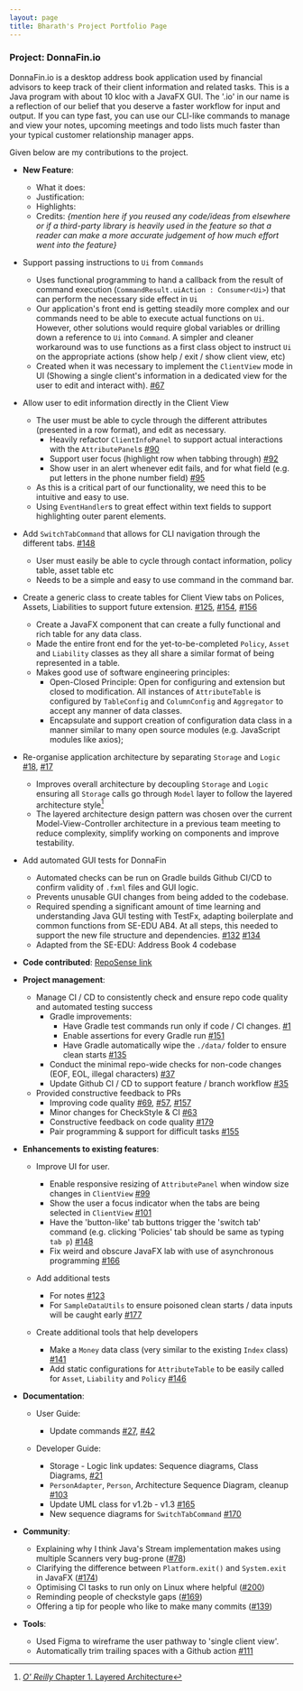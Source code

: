 ```yaml
---
layout: page
title: Bharath's Project Portfolio Page
---
```


### Project: DonnaFin.io

DonnaFin.io is a desktop address book application used by financial advisors to keep track of their client information and related tasks.
This is a Java program with about 10 kloc with a JavaFX GUI.
The '.io' in our name is a reflection of our belief that you deserve a faster workflow for input and output.
If you can type fast, you can use our CLI-like commands to manage and view your notes, upcoming meetings and todo lists much faster than your typical customer relationship manager apps.

Given below are my contributions to the project.

* **New Feature**:
    * What it does:
    * Justification:
    * Highlights:
    * Credits: *{mention here if you reused any code/ideas from elsewhere or if a third-party library is heavily used in the feature so that a reader can make a more accurate judgement of how much effort went into the feature}*

* Support passing instructions to `Ui` from `Commands`
  * Uses functional programming to hand a callback from the result of command execution (`CommandResult.uiAction : Consumer<Ui>`) that can perform the necessary side effect in `Ui`
  * Our application's front end is getting steadily more complex and our commands need to be able to execute actual functions on `Ui`. However, other solutions would require global variables or drilling down a reference to `Ui` into `Command`. A simpler and cleaner workaround was to use functions as a first class object to instruct `Ui` on the appropriate actions (show help / exit / show client view, etc)
  * Created when it was necessary to implement the `ClientView` mode in UI (Showing a single client's information in a dedicated view for the user to edit and interact with). [#67](https://github.com/AY2122S1-CS2103T-W16-1/tp/pull/67)

* Allow user to edit information directly in the Client View
  * The user must be able to cycle through the different attributes (presented in a row format), and edit as necessary.
    * Heavily refactor `ClientInfoPanel` to support actual interactions with the `AttributePanel`s [#90](https://github.com/AY2122S1-CS2103T-W16-1/tp/pull/90)
    * Support user focus (highlight row when tabbing through) [#92](https://github.com/AY2122S1-CS2103T-W16-1/tp/pull/92)
    * Show user in an alert whenever edit fails, and for what field (e.g. put letters in the phone number field) [#95](https://github.com/AY2122S1-CS2103T-W16-1/tp/pull/95)
  * As this is a critical part of our functionality, we need this to be intuitive and easy to use.
  * Using `EventHandler`s to great effect within text fields to support highlighting outer parent elements.

* Add `SwitchTabCommand` that allows for CLI navigation through the different tabs. [#148](https://github.com/AY2122S1-CS2103T-W16-1/tp/pull/148)
  * User must easily be able to cycle through contact information, policy table, asset table etc
  * Needs to be a simple and easy to use command in the command bar.

* Create a generic class to create tables for Client View tabs on Polices, Assets, Liabilities to support future extension. [#125](https://github.com/AY2122S1-CS2103T-W16-1/tp/pull/125), [#154](https://github.com/AY2122S1-CS2103T-W16-1/tp/pull/154), [#156](https://github.com/AY2122S1-CS2103T-W16-1/tp/pull/156)
  * Create a JavaFX component that can create a fully functional and rich table for any data class.
  * Made the entire front end for the yet-to-be-completed `Policy`, `Asset` and `Liability` classes as they all share a similar format of being represented in a table.
  * Makes good use of software engineering principles:
    * Open-Closed Principle: Open for configuring and extension but closed to modification. All instances of `AttributeTable` is configured by `TableConfig` and `ColumnConfig` and `Aggregator` to accept any manner of data classes.
    * Encapsulate and support creation of configuration data class in a manner similar to many open source modules (e.g. JavaScript modules like axios);

* Re-organise application architecture by separating `Storage` and `Logic` [#18](https://github.com/AY2122S1-CS2103T-W16-1/tp/pull/18), [#17](https://github.com/AY2122S1-CS2103T-W16-1/tp/pull/17)
  * Improves overall architecture by decoupling `Storage` and `Logic` ensuring all `Storage` calls go through `Model` layer to follow the layered architecture style[^layeredArchi]
  * The layered architecture design pattern was chosen over the current Model-View-Controller architecture in a previous team meeting to reduce complexity, simplify working on components and improve testability.

* Add automated GUI tests for DonnaFin 
  * Automated checks can be run on Gradle builds Github CI/CD to confirm validity of `.fxml` files and GUI logic.
  * Prevents unusable GUI changes from being added to the codebase.
  * Required spending a significant amount of time learning and understanding Java GUI testing with TestFx, adapting boilerplate and common functions from SE-EDU AB4. At all steps, this needed to support the new file structure and dependencies. [#132](https://github.com/AY2122S1-CS2103T-W16-1/tp/pull/132) [#134](https://github.com/AY2122S1-CS2103T-W16-1/tp/pull/134)
  * Adapted from the SE-EDU: Address Book 4 codebase


[^layeredArchi]: [_O' Reilly_ Chapter 1. Layered Architecture](https://www.oreilly.com/library/view/software-architecture-patterns/9781491971437/ch01.html)

* **Code contributed**: [RepoSense link](https://nus-cs2103-ay2122s1.github.io/tp-dashboard/?search=&sort=groupTitle&sortWithin=title&timeframe=commit&mergegroup=&groupSelect=groupByRepos&breakdown=true&checkedFileTypes=docs~functional-code~test-code~other&since=2021-09-17&tabOpen=true&tabType=authorship&tabAuthor=bharathcs&tabRepo=AY2122S1-CS2103T-W16-1%2Ftp%5Bmaster%5D&authorshipIsMergeGroup=false&authorshipFileTypes=docs~functional-code~test-code~other&authorshipIsBinaryFileTypeChecked=false)

* **Project management**:
  * Manage CI / CD to consistently check and ensure repo code quality and automated testing success
    * Gradle improvements:
      * Have Gradle test commands run only if code / CI changes. [#1](https://github.com/AY2122S1-CS2103T-W16-1/tp/pull/1)
      * Enable assertions for every Gradle run [#151](https://github.com/AY2122S1-CS2103T-W16-1/tp/pull/151)
      * Have Gradle automatically wipe the `./data/` folder to ensure clean starts [#135](https://github.com/AY2122S1-CS2103T-W16-1/tp/pull/135)
    * Conduct the minimal repo-wide checks for non-code changes (EOF, EOL, illegal characters) [#37](https://github.com/AY2122S1-CS2103T-W16-1/tp/pull/37)
    * Update Github CI / CD to support feature / branch workflow [#35](https://github.com/AY2122S1-CS2103T-W16-1/tp/pull/35)
  * Provided constructive feedback to PRs
    * Improving code quality [#69](https://github.com/AY2122S1-CS2103T-W16-1/tp/pull/69), [#57](https://github.com/AY2122S1-CS2103T-W16-1/tp/pull/57), [#157](https://github.com/AY2122S1-CS2103T-W16-1/tp/pull/157)
    * Minor changes for CheckStyle & CI [#63](https://github.com/AY2122S1-CS2103T-W16-1/tp/pull/63)
    * Constructive feedback on code quality [#179](https://github.com/AY2122S1-CS2103T-W16-1/tp/pull/179)
    * Pair programming & support for difficult tasks [#155](https://github.com/AY2122S1-CS2103T-W16-1/tp/pull/155)


* **Enhancements to existing features**:

  * Improve UI for user.
    * Enable responsive resizing of `AttributePanel` when window size changes in `ClientView` [#99](https://github.com/AY2122S1-CS2103T-W16-1/tp/pull/99)
    * Show the user a focus indicator when the tabs are being selected in `ClientView` [#101](https://github.com/AY2122S1-CS2103T-W16-1/tp/pull/101)
    * Have the 'button-like' tab buttons trigger the 'switch tab' command (e.g. clicking 'Policies' tab should be same as typing `tab p`) [#148](https://github.com/AY2122S1-CS2103T-W16-1/tp/pull/148)
    * Fix weird and obscure JavaFX lab with use of asynchronous programming [#166](https://github.com/AY2122S1-CS2103T-W16-1/tp/pull/166)
    
  * Add additional tests
    * For notes [#123](https://github.com/AY2122S1-CS2103T-W16-1/tp/pull/123)
    * For `SampleDataUtils` to ensure poisoned clean starts / data inputs will be caught early [#177](https://github.com/AY2122S1-CS2103T-W16-1/tp/pull/177)
  
  * Create additional tools that help developers
    * Make a `Money` data class (very similar to the existing `Index` class) [#141](https://github.com/AY2122S1-CS2103T-W16-1/tp/pull/141)
    * Add static configurations for `AttributeTable` to be easily called for `Asset`, `Liability` and `Policy` [#146](https://github.com/AY2122S1-CS2103T-W16-1/tp/pull/146)

* **Documentation**:
    * User Guide:
      * Update commands [#27](https://github.com/AY2122S1-CS2103T-W16-1/tp/pull/27), [#42](https://github.com/AY2122S1-CS2103T-W16-1/tp/pull/42/)

    * Developer Guide:
      * Storage - Logic link updates: Sequence diagrams, Class Diagrams, [#21](https://github.com/AY2122S1-CS2103T-W16-1/tp/pull/21)
      * `PersonAdapter`, `Person`, Architecture Sequence Diagram, cleanup [#103](https://github.com/AY2122S1-CS2103T-W16-1/tp/pull/103)
      * Update UML class for v1.2b - v1.3 [#165](https://github.com/AY2122S1-CS2103T-W16-1/tp/pull/165)
      * New sequence diagrams for `SwitchTabCommand` [#170](https://github.com/AY2122S1-CS2103T-W16-1/tp/pull/170)

* **Community**:
  * Explaining why I think Java's Stream implementation makes using multiple Scanners very bug-prone ([#78](https://github.com/nus-cs2103-AY2122S1/forum/issues/78#issuecomment-908386678))
  * Clarifying the difference between `Platform.exit()` and `System.exit` in JavaFX ([#174](https://github.com/nus-cs2103-AY2122S1/forum/issues/174#issuecomment-912537867))
  * Optimising CI tasks to run only on Linux where helpful ([#200](https://github.com/nus-cs2103-AY2122S1/forum/issues/200#issuecomment-914049272))
  * Reminding people of checkstyle gaps ([#169](https://github.com/nus-cs2103-AY2122S1/forum/issues/169#issuecomment-914045772))
  * Offering a tip for people who like to make many commits ([#139](https://github.com/nus-cs2103-AY2122S1/forum/issues/139#issuecomment-908866902))

* **Tools**:
  * Used Figma to wireframe the user pathway to 'single client view'.
  * Automatically trim trailing spaces with a Github action [#111](https://github.com/AY2122S1-CS2103T-W16-1/tp/pull/111)

